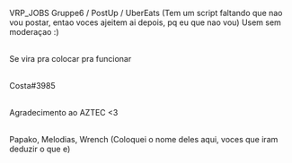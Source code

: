 VRP_JOBS
Gruppe6 / PostUp / UberEats (Tem um script faltando que nao vou postar, entao voces ajeitem ai depois, pq eu que nao vou)
Usem sem moderaçao :)

<br> Se vira pra colocar pra funcionar </br> 

<br> Costa#3985 </br> 

<br> Agradecimento ao AZTEC <3 </br> 

<br> Papako, Melodias, Wrench (Coloquei o nome deles aqui, voces que iram deduzir o que e) </br> 
